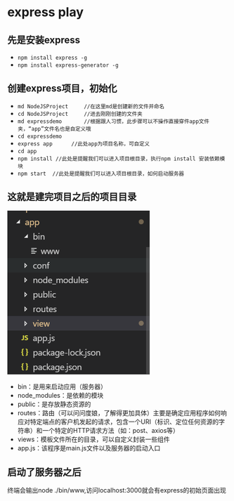 # express play
## 先是安装express
- `npm install express -g`
- `npm install express-generator -g`
## 创建express项目，初始化
- `md NodeJSProject     //在这里md是创建新的文件并命名`
- `cd NodeJSProject     //进去刚刚创建的文件夹`
- `md expressdemo       //根据跟人习惯，此步骤可以不操作直接穿件app文件夹，“app”文件名也是自定义哦`
- `cd expressdemo`
- `express app      //此处app为项目名称，可自定义`
- `cd app`
- `npm install //此处是提醒我们可以进入项目根目录，执行npm install 安装依赖模块`
- `npm start  //此处是提醒我们可以进入项目根目录，如何启动服务器`
## 这就是建完项目之后的项目目录
![image](https://github.com/FHQGitHub/cabinet/blob/master/tips/express/images/1.png)
- bin：是用来启动应用（服务器） 
- node_modules：是依赖的模块 
- public：是存放静态资源的 
- routes：路由（可以问问度娘，了解得更加具体）主要是确定应用程序如何响应对特定端点的客户机发起的请求，包含一个URI（标识、定位任何资源的字符串）和一个特定的HTTP请求方法（如：post、axios等） 
- views：模板文件所在的目录，可以自定义封装一些组件 
- app.js：该程序是main.js文件以及服务器的启动入口
## 启动了服务器之后
终端会输出node ./bin/www,访问localhost:3000就会有express的初始页面出现

